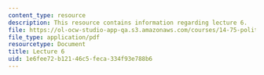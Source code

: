 ```yaml
---
content_type: resource
description: This resource contains information regarding lecture 6.
file: https://ol-ocw-studio-app-qa.s3.amazonaws.com/courses/14-75-political-economy-and-economic-development-fall-2012/1e6fee72b12146c5feca334f93e788b6_MIT14_75F12_Lec6.pdf
file_type: application/pdf
resourcetype: Document
title: Lecture 6
uid: 1e6fee72-b121-46c5-feca-334f93e788b6
---
```

